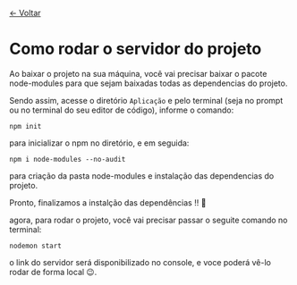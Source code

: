 <a href="https://github.com/Trabalhos-Fatec/consentimento-de-dados">  <- Voltar  </a>


# Como rodar o servidor do projeto

Ao baixar o projeto na sua máquina, você vai precisar baixar o pacote node-modules para que sejam baixadas todas as dependencias do projeto.

Sendo assim, acesse o diretório ``Aplicação`` e pelo terminal (seja no prompt ou no terminal do seu editor de código), informe o comando:
 
 ```
 npm init
 ```

para inicializar o npm no diretório, e em seguida:

 ```
npm i node-modules --no-audit 
 ```

para criação da pasta node-modules e instalação das dependencias do projeto.

Pronto, finalizamos a instalção das dependências !! 🎉

agora, para rodar o projeto, você vai precisar passar o seguite comando no terminal:

 ```
nodemon start
 ```
 
 o link do servidor será disponibilizado no console, e voce poderá vê-lo rodar de forma local 😉.
